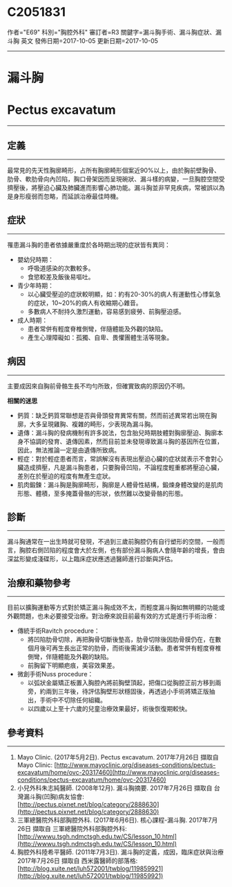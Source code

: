 # C2051831
作者="E69"
科別="胸腔外科"
審訂者=R3
關鍵字=漏斗胸手術、漏斗胸症狀、漏斗胸 英文
發佈日期=2017-10-05
更新日期=2017-10-05

----------
# 漏斗胸
# Pectus excavatum
----------
## 定義
----------

最常見的先天性胸廓畸形，占所有胸廓畸形個案近90%以上，由於胸前壁胸骨、肋骨、軟肋骨向內凹陷，胸口骨架因而呈現碗狀、漏斗樣的病變，一旦胸腔空間受擠壓後，將壓迫心臟及肺臟進而影響心肺功能。漏斗胸並非罕見疾病，常被誤以為是身形瘦弱而忽略，而延誤治療最佳時機。

## 症狀
----------

罹患漏斗胸的患者依據嚴重度於各時期出現的症狀皆有異同：

- 嬰幼兒時期：
  - 呼吸道感染的次數較多。
  - 食慾較差及飯後易嘔吐。
- 青少年時期：
  - 以心臟受壓迫的症狀較明顯，如：約有20-30%的病人有運動性心悸氣急的症狀，10~20%的病人有收縮期心雜音。
  - 多數病人不耐持久激烈運動，容易感到疲勞、前胸壓迫感。
- 成人時期：
  - 患者常併有輕度脊椎側彎，伴隨體能及外觀的缺陷。
  - 產生心理障礙如：孤獨、自卑、畏懼團體生活等現象。
## 病因
----------

主要成因來自胸前骨骼生長不均勻所致，但確實致病的原因仍不明。

**相關的迷思**

- 鈣質：缺乏鈣質常聯想是否與骨頭發育異常有關，然而前述異常若出現在胸廓，大多呈現雞胸、複雜的畸形，少表現為漏斗胸。
- 遺傳：漏斗胸的發病機制有許多說法，包含胎兒時期肢體對胸廓壓迫、胸廓本身不協調的發育、遺傳因素，然而目前並未發現導致漏斗胸的基因所在位置，因此，無法推論一定是由遺傳所致病。
- 輕症：對於輕症患者而言，常誤解沒有表現出壓迫心臟的症狀就表示不會對心臟造成擠壓，凡是漏斗胸患者，只要胸骨凹陷，不論程度輕重都將壓迫心臟，差別在於壓迫的程度有無產生症狀。
- 肌肉鍛鍊：漏斗胸是胸廓畸形，胸廓是人體骨性結構，鍛煉身體改變的是肌肉形態、體積，至多掩蓋骨骼的形狀，依然難以改變骨骼的形態。
## 診斷
----------

漏斗胸通常在一出生時就可發現，不過到三歲前胸腔仍有自行塑形的空間，一般而言，胸腔右側凹陷的程度會大於左側，也有部份漏斗胸病人會隨年齡的增長，會由深盆形變成淺碟形，以上臨床症狀應透過醫師進行診斷與評估。

## 治療和藥物參考
----------

目前以擴胸運動等方式對於矯正漏斗胸成效不太，而輕度漏斗胸如無明顯的功能或外觀問題，也未必要接受治療。對治療來說目前最有效的方式是進行手術治療：

- 傳統手術Ravitch procedure：
  - 將凹陷肋骨切除，再把胸骨切斷後墊高，肋骨切除後因肋骨膜仍在，在數個月後可再生長出正常的肋骨，而術後需減少活動。患者常併有輕度脊椎側彎，伴隨體能及外觀的缺陷。
  - 前胸留下明顯疤痕，美容效果差。
- 微創手術Nuss procedure：
  - 以弧狀金屬矯正板置入胸腔內將前胸壁頂起，把傷口從胸腔正前方移到兩旁，約兩到三年後，待評估胸壁形狀穩固後，再透過小手術將矯正版抽出，手術中不切除任何組織。
  - 以四歲以上至十六歲的兒童治療效果最好，術後恢復期較快。 
## 參考資料
----------
1. Mayo Clinic. (2017年5月2日). Pectus excavatum. 2017年7月26日 擷取自 Mayo Clinic: [http://www.mayoclinic.org/diseases-conditions/pectus-excavatum/home/ovc-20317460](http://www.mayoclinic.org/diseases-conditions/pectus-excavatum/home/ovc-20317460)
2. 小兒外科朱志純醫師. (2008年12月). 漏斗胸摘要. 2017年7月26日 擷取自 台灣漏斗胸(凹胸)病友協會: [http://pectus.pixnet.net/blog/category/2888630](http://pectus.pixnet.net/blog/category/2888630)
3. 三軍總醫院外科部胸腔外科. (2017年6月6日). 核心課程-漏斗胸. 2017年7月26日 擷取自 三軍總醫院外科部胸腔外科: [http://wwwu.tsgh.ndmctsgh.edu.tw/CS/lesson_10.html](http://wwwu.tsgh.ndmctsgh.edu.tw/CS/lesson_10.html)
4. 胸腔外科陸希平醫師. (2011年7月3日). 漏斗胸的定義，成因，臨床症狀與治療 2017年7月26日 擷取自 西米露醫師的部落格: [http://blog.xuite.net/luh572001/twblog/119859921](http://blog.xuite.net/luh572001/twblog/119859921)

